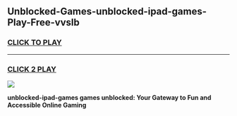 
## Unblocked-Games-unblocked-ipad-games-Play-Free-vvslb
<h3>
<a href="https://premium76.site?title=unblocked-ipad-games&ref=12A">CLICK TO PLAY</a></h3>
<hr>

<h3>
<a href="https://premium76.site?title=unblocked-ipad-games&ref=12A">CLICK 2 PLAY</a>
  
</h3>

<a href="https://premium76.site?title=unblocked-ipad-games&ref=12A"><img src="https://clearcache.store/games.png"></a>


**unblocked-ipad-games games unblocked: Your Gateway to Fun and Accessible Online Gaming**
